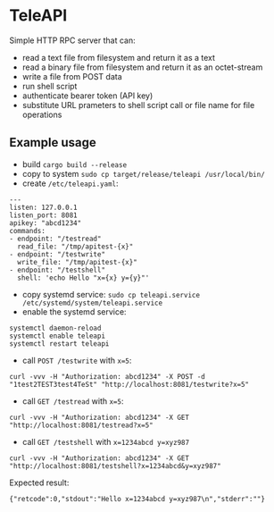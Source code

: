 # TeleAPI

Simple HTTP RPC server that can:

* read a text file from filesystem and return it as a text
* read a binary file from filesystem and return it as an octet-stream
* write a file from POST data
* run shell script
* authenticate bearer token (API key)
* substitute URL prameters to shell script call or file name for file operations

## Example usage

* build `cargo build --release`
* copy to system `sudo cp target/release/teleapi /usr/local/bin/`
* create `/etc/teleapi.yaml`:

```
---
listen: 127.0.0.1
listen_port: 8081
apikey: "abcd1234"
commands:
- endpoint: "/testread"
  read_file: "/tmp/apitest-{x}"
- endpoint: "/testwrite"
  write_file: "/tmp/apitest-{x}"
- endpoint: "/testshell"
  shell: 'echo Hello "x={x} y={y}"'
```

* copy systemd service: `sudo cp teleapi.service /etc/systemd/system/teleapi.service`
* enable the systemd service:
```
systemctl daemon-reload
systemctl enable teleapi
systemctl restart teleapi
```

* call `POST /testwrite` with `x=5`:

```
curl -vvv -H "Authorization: abcd1234" -X POST -d "1test2TEST3test4TeSt" "http://localhost:8081/testwrite?x=5"
```

* call `GET /testread` with `x=5`:

```
curl -vvv -H "Authorization: abcd1234" -X GET "http://localhost:8081/testread?x=5"
```

* call `GET /testshell` with `x=1234abcd y=xyz987`

```
curl -vvv -H "Authorization: abcd1234" -X GET "http://localhost:8081/testshell?x=1234abcd&y=xyz987"
```

Expected result:
```
{"retcode":0,"stdout":"Hello x=1234abcd y=xyz987\n","stderr":""}
```
